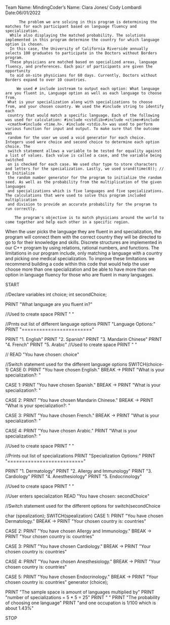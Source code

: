 
Team Name: MindingCoder’s
Name: Ciara Jones/ Cody Lombardi
Date:06/01/2022


          The problem we are solving in this program is determining the matches for each participant based on language fluency and specialization.
      While also displaying the matched probability. The solutions implemented in this program determine the country for which language option is chosen. 
      In this case, the University of California Riverside annually selects 100 graduates to participate in the Doctors without Borders program. 
      These physicians are matched based on specialized areas, language fluency, and preferences. Each pair of participants are given the opportunity
      to aid on-site physicians for 60 days. Currently, Doctors without Borders expand to over 10 countries.
 
         We used # include iostream to output each option: What language are you fluent in, Language option as well as each language to choose from, 
     What is your specialization along with specializations to choose from, and your chosen country. We used the #include string to identify each 
     country that would match a specific language. Each of the following was used for calculation: #include <cstdlib>#include <ctime>#include 
     <cmath>#include <time.h>. #include <stdio.h> was used to perform various function for input and output. To make sure that the outcome was 
     random for the user we used a void generator for each choice. Integers used were choice and second choice to determine each option choice. The 
     switch statement allows a variable to be tested for equality against a list of values. Each value is called a case, and the variable being switched
     on is checked for each case. We used char type to store characters and letters for the specialization. Lastly, we used srand(time(0)); // to Initialize
     the random number generator for the program to initialize the random seed. As well as the probability from the multiplication of the given languages 
     and specializations which is five languages and five specializations. The calculations that were used to solve this program included multiplication 
     and division to provide an accurate probability for the program to run correctly.
        
        The program's objective is to match physicians around the world to come together and help each other in a specific region.
   When the user picks the language they are fluent in and specialization, the program will connect them with the correct country
   they will be directed to go to for their knowledge and skills. Discrete structures are implemented in our C++ program by using
  relations, rational numbers, and functions. The limitations in our program include, only matching a language with a country and 
  picking one medical specialization. To improve these limitations we recommend building a code within this code that would help 
  the user choose more than one specialization and be able to have more than one option in language fluency for those who are fluent 
 in many languages. 

START

//Declare variables
int choice;
int secondChoice;

PRINT "What language are you fluent in?"

//Used to create space
PRINT " "

//Prnts out list of different language options
PRINT "Language Options:"
PRINT "========================"

PRINT "1. English"
PRINT "2. Spanish"
PRINT "3. Mandarin Chinese"
PRINT "4. French"
PRINT "5. Arabic"
//Used to create space
PRINT " "

//
READ "You have chosen: choice"

//Switch statement used for the different language options
SWITCH(choice-1)
CASE 0:
PRINT "You have chosen English."
BREAK → PRINT "What is your specialization?: "


CASE 1:
PRINT "You have chosen Spanish."
BREAK → PRINT "What is your specialization?: "

CASE 2:
PRINT "You have chosen Mandarin Chinese."
BREAK → PRINT "What is your specialization?: "

CASE 3:
PRINT "You have chosen French."
BREAK → PRINT "What is your specialization?: "

CASE 4:
PRINT "You have chosen Arabic."
PRINT "What is your specialization?: "


//Used to create space
PRINT " "

//Prints out list of specializations
PRINT "Specialization Options:"
PRINT "=========================="

PRINT "1. Dermatology"
PRINT "2. Allergy and Immunology"
PRINT "3. Cardiology"
PRINT "4. Anesthesiology"
PRINT "5. Endocrinology"


//Used to create space
PRINT " "

//User enters specialization
READ "You have chosen: secondChoice"

//Switch statement used for the different options for switch(secondChoice


char (spealization);
SWITCH(spealization)
CASE 1:
PRINT "You have chosen Dermatology."
BREAK → PRINT "Your chosen country is: countries"

CASE 2:
PRINT "You have chosen Allergy and Immunology."
BREAK → PRINT "Your chosen country is: countries"

CASE 3:
PRINT "You have chosen Cardiology."
BREAK → PRINT "Your chosen country is: countries"

CASE 4:
PRINT "You have chosen Anesthesiology."
BREAK → PRINT "Your chosen country is: countries"

CASE 5:
PRINT "You have chosen Endocrinology."
BREAK → PRINT "Your chosen country is: countries"
generator (choice);

PRINT "The sample space is amount of languages multiplied by"
PRINT "number of specializations = 5 * 5 = 25"
PRINT " "
PRINT "The probability of choosing one language"
PRINT "and one occupation is 1/100 which is about 1.43%"

STOP
